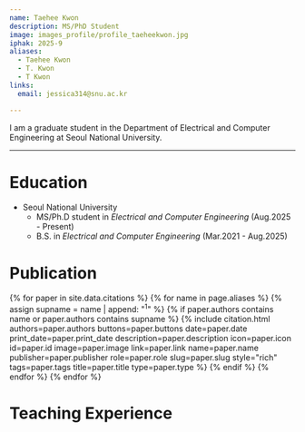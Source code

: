 ```yaml
---
name: Taehee Kwon
description: MS/PhD Student
image: images_profile/profile_taeheekwon.jpg
iphak: 2025-9
aliases:
  - Taehee Kwon
  - T. Kwon
  - T Kwon
links:
  email: jessica314@snu.ac.kr

---
```


I am a graduate student in the Department of Electrical and Computer Engineering at Seoul National University.

---

# Education

* Seoul National University
  * MS/Ph.D student in *Electrical and Computer Engineering* (Aug.2025 - Present)
  * B.S. in *Electrical and Computer Engineering* (Mar.2021 - Aug.2025)

# Publication
{% for paper in site.data.citations %}
  {% for name in page.aliases %}
  {% assign supname = name | append: "<sup>1</sup>" %}
    {% if paper.authors contains name or paper.authors contains supname %}
      {% 
        include citation.html
        authors=paper.authors
        buttons=paper.buttons
        date=paper.date
        print_date=paper.print_date
        description=paper.description
        icon=paper.icon
        id=paper.id
        image=paper.image
        link=paper.link
        name=paper.name
        publisher=paper.publisher
        role=paper.role
        slug=paper.slug
        style="rich"
        tags=paper.tags
        title=paper.title
        type=paper.type
      %}
    {% endif %}
  {% endfor %}
{% endfor %}


# Teaching Experience
